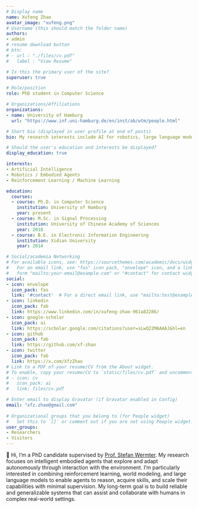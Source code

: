 ```yaml
---
# Display name
name: Xufeng Zhao
avatar_image: "xufeng.png"
# Username (this should match the folder name)
authors:
- admin
# resume download button
# btn:
# - url : "./files/cv.pdf"
#   label : "View Resume"

# Is this the primary user of the site?
superuser: true

# Role/position
role: PhD student in Computer Science

# Organizations/Affiliations
organizations:
- name: University of Hamburg
  url: "https://www.inf.uni-hamburg.de/en/inst/ab/wtm/people.html"

# Short bio (displayed in user profile at end of posts)
bio: My research interests include AI for robotics, large language models, and embodied intelligence

# Should the user's education and interests be displayed?
display_education: true

interests:
- Artificial Intelligence
- Robotics / Embodied Agents
- Reinforcement Learning / Machine Learning

education:
  courses:
  - course: Ph.D. in Computer Science
    institution: University of Hamburg
    year: present
  - course: M.Sc. in Signal Processing
    institution: University of Chinese Academy of Sciences
    year: 2018
  - course: B.E. in Electronic Information Engineering
    institution: Xidian University
    year: 2014

# Social/academia Networking
# For available icons, see: https://sourcethemes.com/academic/docs/widgets/#icons
#   For an email link, use "fas" icon pack, "envelope" icon, and a link in the
#   form "mailto:your-email@example.com" or "#contact" for contact widget.
social:
- icon: envelope
  icon_pack: fas
  link: '#contact'  # For a direct email link, use "mailto:test@example.org".
- icon: linkedin
  icon_pack: fab
  link: https://www.linkedin.com/in/xufeng-zhao-961a82286/
- icon: google-scholar
  icon_pack: ai
  link: https://scholar.google.com/citations?user=sLwQ22MAAAAJ&hl=en
- icon: github
  icon_pack: fab
  link: https://github.com/xf-zhao
- icon: twitter
  icon_pack: fab
  link: https://x.com/XfzZhao
# Link to a PDF of your resume/CV from the About widget.
# To enable, copy your resume/CV to `static/files/cv.pdf` and uncomment the lines below.  
# - icon: cv
#   icon_pack: ai
#   link: files/cv.pdf

# Enter email to display Gravatar (if Gravatar enabled in Config)
email: "xfz.zhao@gmail.com"
  
# Organizational groups that you belong to (for People widget)
#   Set this to `[]` or comment out if you are not using People widget.  
user_groups:
- Researchers
- Visitors
---
```


👋 Hi, I’m a PhD candidate supervised by [Prof. Stefan Wermter](https://www.inf.uni-hamburg.de/en/inst/ab/wtm/people/wermter.html). My research focuses on intelligent embodied agents that explore and adapt autonomously through interaction with the environment. I’m particularly interested in combining reinforcement learning, world modeling, and large language models to enable agents to reason, acquire skills, and scale their capabilities with minimal supervision. My long-term goal is to build reliable and generalizable systems that can assist and collaborate with humans in complex real-world settings.